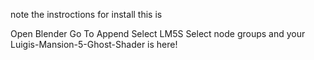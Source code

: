 note the instroctions for install this is

Open Blender
Go To Append
Select LM5S
Select node groups
and your Luigis-Mansion-5-Ghost-Shader is here!
